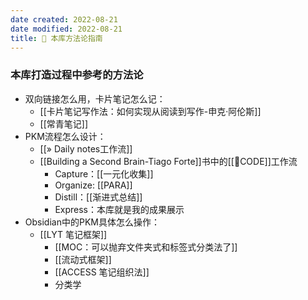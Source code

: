 ```yaml
---
date created: 2022-08-21
date modified: 2022-08-21
title: 🍫 本库方法论指南
---
```


### 本库打造过程中参考的方法论

- 双向链接怎么用，卡片笔记怎么记：
	- [[卡片笔记写作法：如何实现从阅读到写作-申克·阿伦斯]]
	- [[常青笔记]]
- PKM流程怎么设计：
	- [[» Daily notes工作流]]
	- [[Building a Second Brain-Tiago Forte]]书中的[[🔡CODE]]工作流
		- Capture：[[一元化收集]]
		- Organize: [[PARA]]
		- Distill：[[渐进式总结]]
		- Express：本库就是我的成果展示
- Obsidian中的PKM具体怎么操作：
	- [[LYT 笔记框架]]
		- [[MOC：可以抛弃文件夹式和标签式分类法了]]
		- [[流动式框架]]
		- [[ACCESS 笔记组织法]]
		- 分类学
